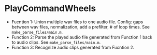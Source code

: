 # PlayCommandWheels


- Fucntion 1: Union multiple wav files to one audio file. Config: gaps between wav files, normalization, add a prefilter, # of loop times. See `make_parse_files/main.m`.
- Function 2: Parse the played audio file generated from Function 1 back to audio clips. See `make_parse_files/main.m`.
- Function 3: Recognize audio clips generated from Fucntion 2.
